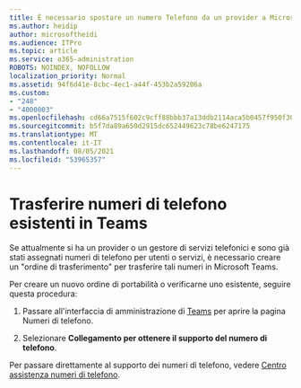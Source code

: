 ```yaml
---
title: È necessario spostare un numero Telefono da un provider a Microsoft?
ms.author: heidip
author: microsoftheidi
ms.audience: ITPro
ms.topic: article
ms.service: o365-administration
ROBOTS: NOINDEX, NOFOLLOW
localization_priority: Normal
ms.assetid: 94f6d41e-8cbc-4ec1-a44f-453b2a59206a
ms.custom:
- "248"
- "4000003"
ms.openlocfilehash: cd66a7515f602c9cff88bbb37a13ddb2114aca5b0457f950f3001e51869f59bb
ms.sourcegitcommit: b5f7da89a650d2915dc652449623c78be6247175
ms.translationtype: MT
ms.contentlocale: it-IT
ms.lasthandoff: 08/05/2021
ms.locfileid: "53965357"
---
```

# <a name="port-existing-numbers-to-teams"></a>Trasferire numeri di telefono esistenti in Teams

Se attualmente si ha un provider o un gestore di servizi telefonici e sono già stati assegnati numeri di telefono per utenti o servizi, è necessario creare un "ordine di trasferimento" per trasferire tali numeri in Microsoft Teams.  

Per creare un nuovo ordine di portabilità o verificarne uno esistente, seguire questa procedura: 

1. Passare all'interfaccia di amministrazione di [Teams](https://admin.teams.microsoft.com/phone-numbers) per aprire la pagina Numeri di telefono. 

1. Selezionare **Collegamento per ottenere il supporto del numero di telefono**. 

Per passare direttamente al supporto dei numeri di telefono, vedere [ Centro assistenza numeri di telefono](https://pstnsd.powerappsportals.com/).  